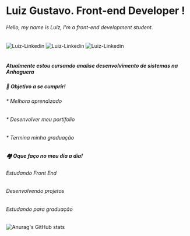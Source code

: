 # Luiz Gustavo. Front-end Developer !



###### Hello, my name is Luiz, I'm a front-end development student.

<div>
<img align="center" alt="Luiz-Linkedin" src="https://img.shields.io/badge/LinkedIn-0077B5?style=for-the-badge&logo=linkedin&logoColor=white">
  <img align="center" alt="Luiz-Linkedin" src="https://img.shields.io/badge/Instagram-E4405F?style=for-the-badge&logo=instagram&logoColor=white">
  <img align="center" alt="Luiz-Linkedin" src="https://img.shields.io/badge/Facebook-1877F2?style=for-the-badge&logo=facebook&logoColor=white">
</div> 
<br>

##### Atualmente estou cursando analise desenvolvimento de sistemas na Anhaguera </p></div>


#####   🚀 Objetivo a se cumprir!                       
######   * Melhora aprendizado
######   * Desenvolver meu portifolio
######   * Termina minha graduação 
##
 ##### 🏘️ Oque faço no meu dia a dia!
######   Estudando Front End
######   Desenvolvendo projetos
######   Estudando para graduação



![Anurag's GitHub stats](https://github-readme-stats.vercel.app/api?username=lgluiz1&show_icons=true&theme=dark)
